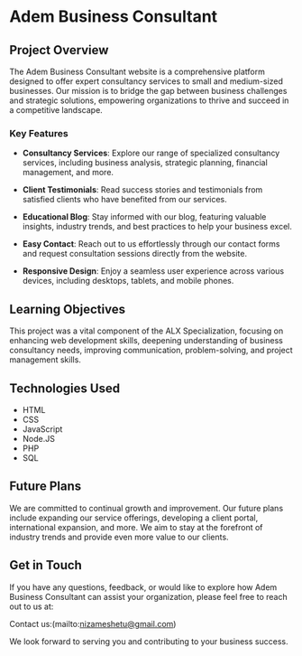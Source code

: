 # Adem Business Consultant

## Project Overview

The Adem Business Consultant website is a comprehensive platform designed to offer expert consultancy services to small and medium-sized businesses. Our mission is to bridge the gap between business challenges and strategic solutions, empowering organizations to thrive and succeed in a competitive landscape.

### Key Features

- **Consultancy Services**: Explore our range of specialized consultancy services, including business analysis, strategic planning, financial management, and more.

- **Client Testimonials**: Read success stories and testimonials from satisfied clients who have benefited from our services.

- **Educational Blog**: Stay informed with our blog, featuring valuable insights, industry trends, and best practices to help your business excel.

- **Easy Contact**: Reach out to us effortlessly through our contact forms and request consultation sessions directly from the website.

- **Responsive Design**: Enjoy a seamless user experience across various devices, including desktops, tablets, and mobile phones.

## Learning Objectives

This project was a vital component of the ALX Specialization, focusing on enhancing web development skills, deepening understanding of business consultancy needs, improving communication, problem-solving, and project management skills.

## Technologies Used

- HTML
- CSS
- JavaScript
- Node.JS
- PHP
- SQL

## Future Plans

We are committed to continual growth and improvement. Our future plans include expanding our service offerings, developing a client portal, international expansion, and more. We aim to stay at the forefront of industry trends and provide even more value to our clients.

## Get in Touch

If you have any questions, feedback, or would like to explore how Adem Business Consultant can assist your organization, please feel free to reach out to us at:

Contact us:(mailto:nizameshetu@gmail.com)

We look forward to serving you and contributing to your business success.
